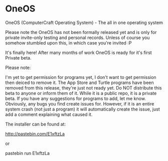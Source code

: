 OneOS
=====

OneOS (ComputerCraft Operating System) - The all in one operating system

Please note the OneOS has not been formally released yet and is only for private invite-only testing and personal records. Unless of course you somehow stumbled upon this, in which case you're invited :P

It's finally here! After many months of work OneOS is ready for it's first Private beta.

Please note:

I'm yet to get permission for programs yet, I don't want to get permission then deiced to remove it.
The App Store and Turtle programs have been removed from this release, they're just not ready yet.
Do NOT distribute this beta to anyone or inform them of it. While it is a public repo, it is a private beta.
If you have any suggestions for programs to add, let me know.
Obviously, any bugs you find create issues for. However, if it is an entire system crash (not just a program) it will automatically create the issue, just add a comment explaining what caused it.

The installer can be found at:

http://pastebin.com/E1xftzLa

or

pastebin run E1xftzLa
